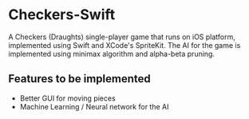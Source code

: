 # Checkers-Swift
A Checkers (Draughts) single-player game that runs on iOS platform, implemented using Swift and XCode's SpriteKit.
The AI for the game is implemented using minimax algorithm and alpha-beta pruning.

## Features to be implemented
- Better GUI for moving pieces 
- Machine Learning / Neural network for the AI 
